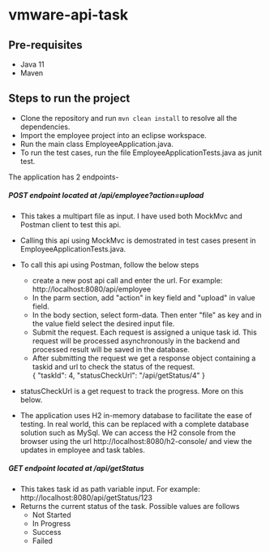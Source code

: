 # vmware-api-task

## Pre-requisites
- Java 11
- Maven

## Steps to run the project
- Clone the repository and run `mvn clean install` to resolve all the dependencies.
- Import the employee project into an eclipse workspace.
- Run the main class EmployeeApplication.java.
- To run the test cases, run the file EmployeeApplicationTests.java as junit test.

The application has 2 endpoints-

#####  POST endpoint located at /api/employee?action=upload
- This takes a multipart file as input. I have used both MockMvc and Postman client to test this api.
- Calling this api using MockMvc is demostrated in test cases present in EmployeeApplicationTests.java.  
- To call this api using Postman, follow the below steps
	* create a new post api call and enter the url. For example: http://localhost:8080/api/employee
	* In the parm section, add "action" in key field and "upload" in value field. 
	* In the body section, select form-data. Then enter "file" as key and in the value field select the desired input file.
	* Submit the request. Each request is assigned a unique task id. This request will be processed asynchronously in the backend and processed result will be saved in the database. 
	* After submitting the request we get a response object containing a taskid and url to check the status of the request. <br />
	  {
		  "taskId": 4,
		  "statusCheckUrl": "/api/getStatus/4"
	  }

- statusCheckUrl is a get request to track the progress. More on this below.
- The application uses H2 in-memory database to facilitate the ease of testing. In real world, this can be replaced with a complete database solution such as MySql.
We can access the H2 console from the browser using the url http://localhost:8080/h2-console/ and view the updates in employee and task tables.

##### GET endpoint located at /api/getStatus
- This takes task id as path variable input. For example: http://localhost:8080/api/getStatus/123
- Returns the current status of the task. Possible values are follows
  * Not Started
  * In Progress
  * Success
  * Failed
